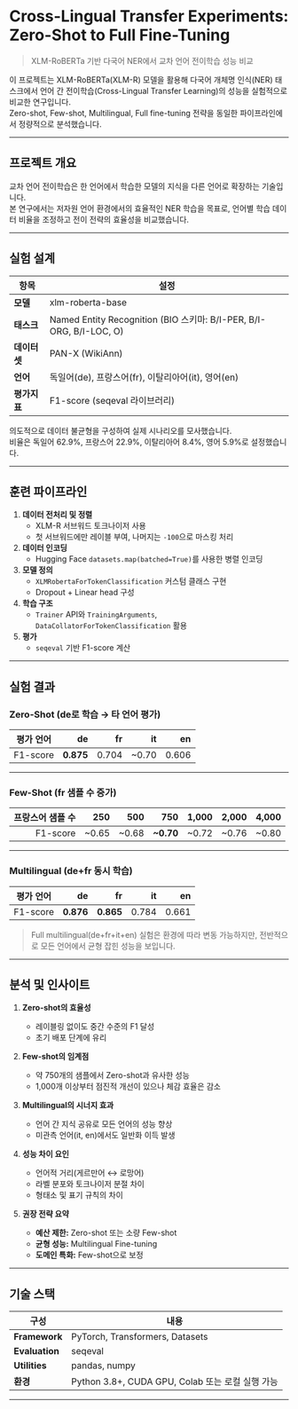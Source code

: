 # Cross-Lingual Transfer Experiments: Zero-Shot to Full Fine-Tuning
> XLM-RoBERTa 기반 다국어 NER에서 교차 언어 전이학습 성능 비교

이 프로젝트는 XLM-RoBERTa(XLM-R) 모델을 활용해 다국어 개체명 인식(NER) 태스크에서 언어 간 전이학습(Cross-Lingual Transfer Learning)의 성능을 실험적으로 비교한 연구입니다.  
Zero-shot, Few-shot, Multilingual, Full fine-tuning 전략을 동일한 파이프라인에서 정량적으로 분석했습니다.

---

## 프로젝트 개요
교차 언어 전이학습은 한 언어에서 학습한 모델의 지식을 다른 언어로 확장하는 기술입니다.  
본 연구에서는 저자원 언어 환경에서의 효율적인 NER 학습을 목표로, 언어별 학습 데이터 비율을 조정하고 전이 전략의 효율성을 비교했습니다.

---

## 실험 설계
| 항목 | 설정 |
|---|---|
| **모델** | xlm-roberta-base |
| **태스크** | Named Entity Recognition (BIO 스키마: B/I-PER, B/I-ORG, B/I-LOC, O) |
| **데이터셋** | PAN-X (WikiAnn) |
| **언어** | 독일어(de), 프랑스어(fr), 이탈리아어(it), 영어(en) |
| **평가지표** | F1-score (seqeval 라이브러리) |

의도적으로 데이터 불균형을 구성하여 실제 시나리오를 모사했습니다.  
비율은 독일어 62.9%, 프랑스어 22.9%, 이탈리아어 8.4%, 영어 5.9%로 설정했습니다.

---

## 훈련 파이프라인
1. **데이터 전처리 및 정렬**  
   - XLM-R 서브워드 토크나이저 사용  
   - 첫 서브워드에만 레이블 부여, 나머지는 `-100`으로 마스킹 처리  
2. **데이터 인코딩**  
   - Hugging Face `datasets.map(batched=True)`를 사용한 병렬 인코딩  
3. **모델 정의**  
   - `XLMRobertaForTokenClassification` 커스텀 클래스 구현  
   - Dropout + Linear head 구성  
4. **학습 구조**  
   - `Trainer` API와 `TrainingArguments`, `DataCollatorForTokenClassification` 활용  
5. **평가**  
   - `seqeval` 기반 F1-score 계산  

---

## 실험 결과

### Zero-Shot (de로 학습 → 타 언어 평가)
| 평가 언어 | de | fr | it | en |
|---|---:|---:|---:|---:|
| F1-score | **0.875** | 0.704 | ~0.70 | 0.606 |

---

### Few-Shot (fr 샘플 수 증가)
| 프랑스어 샘플 수 | 250 | 500 | 750 | 1,000 | 2,000 | 4,000 |
|---:|---:|---:|---:|---:|---:|---:|
| F1-score | ~0.65 | ~0.68 | **~0.70** | ~0.72 | ~0.76 | ~0.80 |

---

### Multilingual (de+fr 동시 학습)
| 평가 언어 | de | fr | it | en |
|---|---:|---:|---:|---:|
| F1-score | **0.876** | **0.865** | 0.784 | 0.661 |

> Full multilingual(de+fr+it+en) 실험은 환경에 따라 변동 가능하지만, 전반적으로 모든 언어에서 균형 잡힌 성능을 보입니다.

---

## 분석 및 인사이트
1. **Zero-shot의 효율성**  
   - 레이블링 없이도 중간 수준의 F1 달성  
   - 초기 배포 단계에 유리  

2. **Few-shot의 임계점**  
   - 약 750개의 샘플에서 Zero-shot과 유사한 성능  
   - 1,000개 이상부터 점진적 개선이 있으나 체감 효율은 감소  

3. **Multilingual의 시너지 효과**  
   - 언어 간 지식 공유로 모든 언어의 성능 향상  
   - 미관측 언어(it, en)에서도 일반화 이득 발생  

4. **성능 차이 요인**  
   - 언어적 거리(게르만어 ↔ 로망어)  
   - 라벨 분포와 토크나이저 분절 차이  
   - 형태소 및 표기 규칙의 차이  

5. **권장 전략 요약**  
   - **예산 제한:** Zero-shot 또는 소량 Few-shot  
   - **균형 성능:** Multilingual Fine-tuning  
   - **도메인 특화:** Few-shot으로 보정  

---

## 기술 스택
| 구성 | 내용 |
|---|---|
| **Framework** | PyTorch, Transformers, Datasets |
| **Evaluation** | seqeval |
| **Utilities** | pandas, numpy |
| **환경** | Python 3.8+, CUDA GPU, Colab 또는 로컬 실행 가능 |

---



